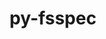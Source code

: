---
title: "py-fsspec"
layout: cache
categories: [package, develop-2023-06-25]
meta: {"versions": ["2023.1.0"], "compilers": ["gcc@=11.3.0"], "oss": ["ubuntu22.04"], "platforms": ["linux"], "targets": ["x86_64_v3"], "stacks": ["ml-linux-x86_64-cpu", "ml-linux-x86_64-cuda", "ml-linux-x86_64-rocm", "root"], "num_specs": 2, "num_specs_by_stack": {"ml-linux-x86_64-cuda": 2, "root": 2, "ml-linux-x86_64-rocm": 2, "ml-linux-x86_64-cpu": 2}}
spec_details: [{"hash": "xzj2domoxumzg4cfgqs7pqtaqojqjmyl", "compiler": "gcc@=11.3.0", "versions": ["2023.1.0"], "os": "ubuntu22.04", "platform": "linux", "target": "x86_64_v3", "variants": ["build_system=python_pip", "+http"], "stacks": ["ml-linux-x86_64-cuda", "root", "ml-linux-x86_64-rocm", "ml-linux-x86_64-cpu"], "size": "-", "tarball": "https://binaries.spack.io/releases/develop-2023-06-25/build_cache/linux-ubuntu22.04-x86_64_v3/gcc-11.3.0/py-fsspec-2023.1.0/linux-ubuntu22.04-x86_64_v3-gcc-11.3.0-py-fsspec-2023.1.0-xzj2domoxumzg4cfgqs7pqtaqojqjmyl.spack"}, {"hash": "k34eiu6ryr7xmovr6wwnlhlkkfbmy2kx", "compiler": "gcc@=11.3.0", "versions": ["2023.1.0"], "os": "ubuntu22.04", "platform": "linux", "target": "x86_64_v3", "variants": ["build_system=python_pip", "~http"], "stacks": ["ml-linux-x86_64-cuda", "root", "ml-linux-x86_64-rocm", "ml-linux-x86_64-cpu"], "size": "-", "tarball": "https://binaries.spack.io/releases/develop-2023-06-25/build_cache/linux-ubuntu22.04-x86_64_v3/gcc-11.3.0/py-fsspec-2023.1.0/linux-ubuntu22.04-x86_64_v3-gcc-11.3.0-py-fsspec-2023.1.0-k34eiu6ryr7xmovr6wwnlhlkkfbmy2kx.spack"}]
---